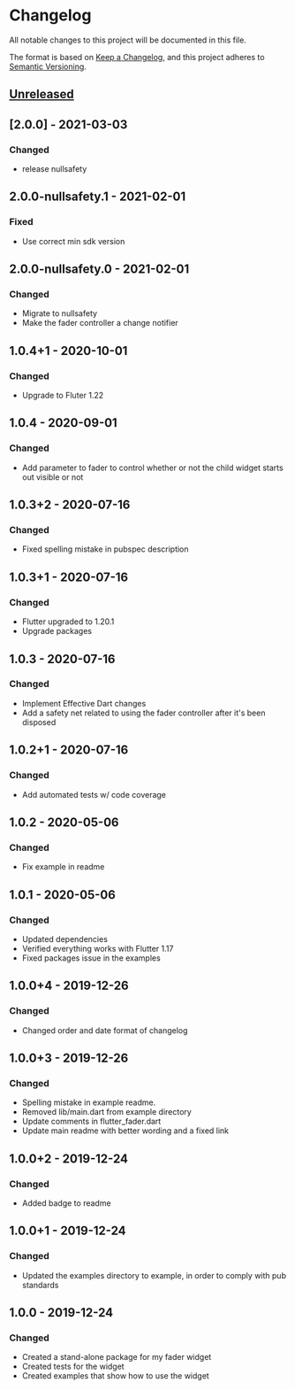# Changelog
All notable changes to this project will be documented in this file.

The format is based on [Keep a Changelog](https://keepachangelog.com/en/1.0.0/),
and this project adheres to [Semantic Versioning](https://semver.org/spec/v2.0.0.html).

## [Unreleased]
## [2.0.0] - 2021-03-03
### Changed
- release nullsafety

## 2.0.0-nullsafety.1 - 2021-02-01
### Fixed
- Use correct min sdk version

## 2.0.0-nullsafety.0 - 2021-02-01
### Changed
- Migrate to nullsafety
- Make the fader controller a change notifier

## 1.0.4+1 - 2020-10-01
### Changed
- Upgrade to Fluter 1.22

## 1.0.4 - 2020-09-01
### Changed
- Add parameter to fader to control whether or not the child widget starts out visible or not

## 1.0.3+2 - 2020-07-16
### Changed
- Fixed spelling mistake in pubspec description 

## 1.0.3+1 - 2020-07-16
### Changed
- Flutter upgraded to 1.20.1
- Upgrade packages

## 1.0.3 - 2020-07-16
### Changed
- Implement Effective Dart changes
- Add a safety net related to using the fader controller after it's been disposed

## 1.0.2+1 - 2020-07-16
### Changed
- Add automated tests w/ code coverage

## 1.0.2 - 2020-05-06
### Changed
- Fix example in readme

## 1.0.1 - 2020-05-06
### Changed
- Updated dependencies
- Verified everything works with Flutter 1.17
- Fixed packages issue in the examples

## 1.0.0+4 - 2019-12-26
### Changed
- Changed order and date format of changelog

## 1.0.0+3 - 2019-12-26
### Changed
- Spelling mistake in example readme.
- Removed lib/main.dart from example directory
- Update comments in flutter\_fader.dart
- Update main readme with better wording and a fixed link

## 1.0.0+2 - 2019-12-24
### Changed
- Added badge to readme

## 1.0.0+1 - 2019-12-24
### Changed
- Updated the examples directory to example, in order to comply with pub standards

## 1.0.0 - 2019-12-24
### Changed
- Created a stand-alone package for my fader widget
- Created tests for the widget
- Created examples that show how to use the widget

[Unreleased]: 
[2.0.0]: